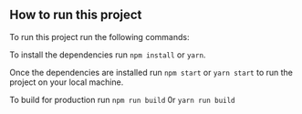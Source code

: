 ## How to run this project
To run this project run the following commands:

To install the dependencies run ``npm install`` or ``yarn``.

Once the dependencies are installed run ``npm start`` or ``yarn start`` to run the project on your local machine.

To build for production run ``npm run build`` 0r ``yarn run build``
